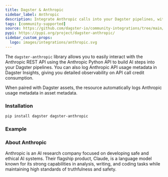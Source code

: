 ```yaml
---
title: Dagster & Anthropic
sidebar_label: Anthropic
description: Integrate Anthropic calls into your Dagster pipelines, without breaking the bank.
tags: [community-supported]
source: https://github.com/dagster-io/community-integrations/tree/main/libraries/dagster-anthropic
pypi: https://pypi.org/project/dagster-anthropic/
sidebar_custom_props:
  logo: images/integrations/anthropic.svg
---
```


The `dagster-anthropic` library allows you to easily interact with the Anthropic REST API using the Anthropic Python API to build AI steps into your Dagster pipelines. You can also log Anthropic API usage metadata in Dagster Insights, giving you detailed observability on API call credit consumption.

When paired with Dagster assets, the resource automatically logs Anthropic usage metadata in asset metadata.

### Installation

```bash
pip install dagster dagster-anthropic
```

### Example

<CodeExample path="docs_snippets/docs_snippets/integrations/anthropic.py" language="python" />

### About Anthropic

Anthropic is an AI research company focused on developing safe and ethical AI systems. Their flagship product, Claude, is a language model known for its strong capabilities in analysis, writing, and coding tasks while maintaining high standards of truthfulness and safety.
